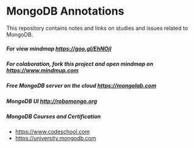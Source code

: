 # MongoDB Annotations
This repository contains notes and links on studies and issues related to MongoDB.


##### For view mindmap https://goo.gl/EhNOjI
##### For colaboration, fork this project and open mindmap on https://www.mindmup.com
##### Free MongoDB server on the cloud https://mongolab.com
##### MongoDB UI http://robomongo.org
##### MongoDB Courses and Certification
+  https://www.codeschool.com
+  https://university.mongodb.com
